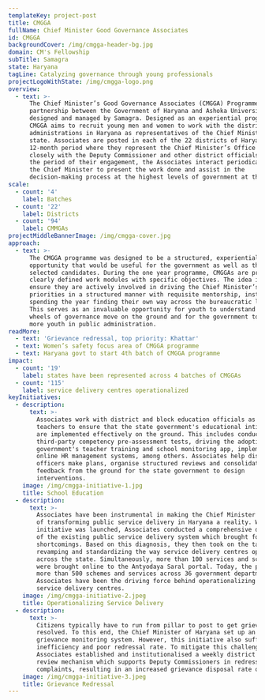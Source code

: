 ```yaml
---
templateKey: project-post
title: CMGGA
fullName: Chief Minister Good Governance Associates
id: CMGGA
backgroundCover: /img/cmgga-header-bg.jpg
domain: CM's Fellowship
subTitle: Samagra
state: Haryana
tagLine: Catalyzing governance through young professionals
projectLogoWithState: /img/cmgga-logo.png
overview:
  - text: >-
      The Chief Minister’s Good Governance Associates (CMGGA) Programme is a
      partnership between the Government of Haryana and Ashoka University,
      designed and managed by Samagra. Designed as an experiential programme,
      CMGGA aims to recruit young men and women to work with the district
      administrations in Haryana as representatives of the Chief Minister of the
      state. Associates are posted in each of the 22 districts of Haryana for a
      12-month period where they represent the Chief Minister’s Office and work
      closely with the Deputy Commissioner and other district officials. Through
      the period of their engagement, the Associates interact periodically with
      the Chief Minister to present the work done and assist in the
      decision-making process at the highest levels of government at the state.
scale:
  - count: '4'
    label: Batches
  - count: '22'
    label: Districts
  - count: '94'
    label: CMMGAs
projectMiddleBannerImage: /img/cmgga-cover.jpg
approach:
  - text: >-
      The CMGGA programme was designed to be a structured, experiential learning
      opportunity that would be useful for the government as well as the
      selected candidates. During the one year programme, CMGGAs are provided
      clearly defined work modules with specific objectives. The idea is to
      ensure they are actively involved in driving the Chief Minister’s
      priorities in a structured manner with requisite mentorship, instead of
      spending the year finding their own way across the bureaucratic labyrinth.
      This serves as an invaluable opportunity for youth to understand how the
      wheels of governance move on the ground and for the government to involve
      more youth in public administration.
readMore:
  - text: 'Grievance redressal, top priority: Khattar'
  - text: Women’s safety focus area of CMGGA programme
  - text: Haryana govt to start 4th batch of CMGGA programme
impact:
  - count: '19'
    label: states have been represented across 4 batches of CMGGAs
  - count: '115'
    label: service delivery centres operationalized
keyInitiatives:
  - description:
      text: >-
        Associates work with district and block education officials as well as
        teachers to ensure that the state government's educational intitiaitves
        are implemented effectively on the ground. This includes conducting
        third-party competency pre-assessment tests, driving the adoption of the
        government's teacher training and school monitoring app, implementing
        online HR management systems, among others. Associates help district
        officers make plans, organise structured reviews and consolidate
        feedback from the ground for the state government to design
        interventions.
    image: /img/cmgga-initiative-1.jpg
    title: School Education
  - description:
      text: >-
        Associates have been instrumental in making the Chief Minister's vision
        of transforming public service delivery in Haryana a reality. When the
        initiative was launched, Associates conducted a comprehensive diagnostic
        of the existing public service delivery system which brought forth its
        shortcomings. Based on this diagnosis, they then took on the task of
        revamping and standardizing the way service delivery centres operated
        across the state. Simultaneously, more than 100 services and schemes
        were brought online to the Antyodaya Saral portal. Today, the portal has
        more than 500 schemes and services across 36 government departments.
        Associates have been the driving force behind operationalizing the
        service delivery centres.
    image: /img/cmgga-initiative-2.jpeg
    title: Operationalizing Service Delivery
  - description:
      text: >-
        Citizens typically have to run from pillar to post to get grievances
        resolved. To this end, the Chief Minister of Haryana set up an online
        grievance monitoring system. However, this initiative also suffered from
        inefficiency and poor redressal rate. To mitigate this challenge,
        Associates established and institutionalised a weekly district level
        review mechanism which supports Deputy Commissioners in redressing
        complaints, resulting in an increased grievance disposal rate of 70-80%.
    image: /img/cmgga-initiative-3.jpeg
    title: Grievance Redressal
---
```


